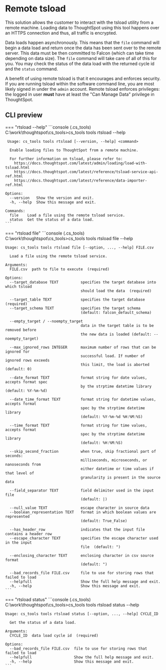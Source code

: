# Remote tsload

This solution allows the customer to interact with the tsload utility from a remote
machine. Loading data to ThoughtSpot using this tool happens over an HTTPS connection
and thus, all traffic is encrypted.

Data loads happen asynchronously. This means that the `file` command will begin a data
load and return once the data has been sent over to the remote server. This data must be
then committed to Falcon (which can take time depending on data size). The `file`
command will take care of all of this for you. You may check the status of the data load
with the returned cycle id and the `status` command.

A benefit of using remote tsload is that it encourages and enforces security. If you are
running tsload within the software command line, you are most likely signed in under the
`admin` account. Remote tsload enforces privileges: the logged in user __must__ have at
least the "Can Manage Data" privilege in ThoughtSpot.

## CLI preview

=== "rtsload --help"
    ```console
    (.cs_tools) C:\work\thoughtspot\cs_tools>cs_tools tools rtsload --help

     Usage: cs_tools tools rtsload [--version, --help] <command>

      Enable loading files to ThoughtSpot from a remote machine.

      For further information on tsload, please refer to:
        https://docs.thoughtspot.com/latest/admin/loading/load-with-tsload.html
        https://docs.thoughtspot.com/latest/reference/tsload-service-api-ref.html
        https://docs.thoughtspot.com/latest/reference/data-importer-ref.html

    Options:
      --version   Show the version and exit.
      -h, --help  Show this message and exit.

    Commands:
      file    Load a file using the remote tsload service.
      status  Get the status of a data load.
    ```

=== "rtsload file"
    ```console
    (.cs_tools) C:\work\thoughtspot\cs_tools>cs_tools tools rtsload file --help

    Usage: cs_tools tools rtsload file [--option, ..., --help] FILE.csv

      Load a file using the remote tsload service.

    Arguments:
      FILE.csv  path to file to execute  (required)

    Options:
      --target_database TEXT          specifies the target database into which tsload
                                      should load the data  (required)

      --target_table TEXT             specifies the target database  (required)
      --target_schema TEXT            specifies the target schema
                                      (default: falcon_default_schema)

      --empty_target / --noempty_target
                                      data in the target table is to be removed before
                                      the new data is loaded (default: --noempty_target)

      --max_ignored_rows INTEGER      maximum number of rows that can be ignored for
                                      successful load. If number of ignored rows exceeds
                                      this limit, the load is aborted  (default: 0)

      --date_format TEXT              format string for date values, accepts format spec
                                      by the strptime datetime library (default: %Y-%m-%d)

      --date_time_format TEXT         format string for datetime values, accepts format
                                      spec by the strptime datetime library
                                      (default: %Y-%m-%d %H:%M:%S)

      --time_format TEXT              format string for time values, accepts format
                                      spec by the strptime datetime library
                                      (default: %H:%M:%S)

      --skip_second_fraction          when true, skip fractional part of seconds:
                                      milliseconds, microseconds, or nanoseconds from
                                      either datetime or time values if that level of
                                      granularity is present in the source data

      --field_separator TEXT          field delimiter used in the input file
                                      (default: |)

      --null_value TEXT               escape character in source data
      --boolean_representation TEXT   format in which boolean values are represented
                                      (default: True_False)

      --has_header_row                indicates that the input file contains a header row
      --escape_character TEXT         specifies the escape character used in the input
                                      file  (default: ")

      --enclosing_character TEXT      enclosing character in csv source format 
                                      (default: ")

      --bad_records_file FILE.csv     file to use for storing rows that failed to load
      --helpfull                      Show the full help message and exit.
      -h, --help                      Show this message and exit.
    ```

=== "rtsload status"
    ```console
    (.cs_tools) C:\work\thoughtspot\cs_tools>cs_tools tools rtsload status --help

    Usage: cs_tools tools rtsload status [--option, ..., --help] CYCLE_ID

      Get the status of a data load.

    Arguments:
      CYCLE_ID  data load cycle id  (required)

    Options:
      --bad_records_file FILE.csv  file to use for storing rows that failed to load
      --helpfull                   Show the full help message and exit.
      -h, --help                   Show this message and exit.
    ```



